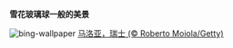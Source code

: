 
**雪花玻璃球一般的美景**

![bing-wallpaper](https://www.bing.com/th?id=OHR.ChiesaBianca_ZH-CN4208333975_1920x1080.jpg)
[马洛亚，瑞士 (© Roberto Moiola/Getty)](https://www.bing.com/search?q=%E7%91%9E%E5%A3%AB%E9%A9%AC%E6%B4%9B%E4%BA%9A&amp;form=hpcapt&amp;mkt=zh-cn)
  